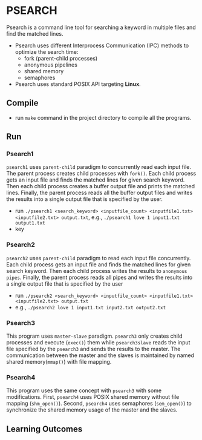 # PSEARCH
Psearch is a command line tool for searching a keyword in multiple files and find the matched lines.
- Psearch uses different Interprocess Communication (IPC) methods to optimize the search time:
  - fork (parent-child processes)
  - anonymous pipelines
  - shared memory
  - semaphores
- Psearch uses standard POSIX API targeting **Linux**.

## Compile 
- run `make` command in the project directory to compile all the programs.

## Run
### Psearch1
`psearch1` uses `parent-child` paradigm to concurrently read each input file. The parent process creates child processes with `fork()`. Each child process gets an input file and finds the matched lines for given search keyword. Then each child process creates a buffer output file and prints the matched lines. Finally, the parent process reads all the buffer output files and writes the results into a single output file that is specified by the user.

- run `./psearch1 <search_keyword> <inputfile_count> <inputfile1.txt> <inputfile2.txt> output.txt`, e.g., `./psearch1 love 1 input1.txt output1.txt`
- key

### Psearch2
`psearch2` uses `parent-child` paradigm to read each input file concurrently. Each child process gets an input file and finds the matched lines for given search keyword. Then each child process writes the results to `anonymous pipes`. Finally, the parent process reads all pipes and writes the results into a single output file that is specified by the user

- run `./psearch2 <search_keyword> <inputfile_count> <inputfile1.txt> <inputfile2.txt> output.txt`
- e.g., `./psearch2 love 1 input1.txt input2.txt output2.txt`

### Psearch3
This program uses `master-slave` paradigm. `psearch3` only creates child processes and execute (`exec()`) them while `psearch3slave` reads the input file specified by the `psearch3` and sends the results to the master. The communication between the master and the slaves is maintained by named shared memory(`mmap()`) with file mapping. 

### Psearch4
This program uses the same concept with `psearch3` with some modifications. First, `psearch4` uses POSIX shared memory without file mapping (`shm_open()`). Second, `psearch4` uses semaphores (`sem_open()`) to synchronize the shared memory usage of the master and the slaves.

## Learning Outcomes 
